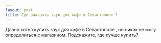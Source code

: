 ```yaml
---
layout: post 
title: Где заказать звук для кафе в Севастополе ? 
--- 
```

Давно хотел купить звук для кафе в Севастополе , но никак не могу определиться с магазином. Подскажите, где лучше купить?